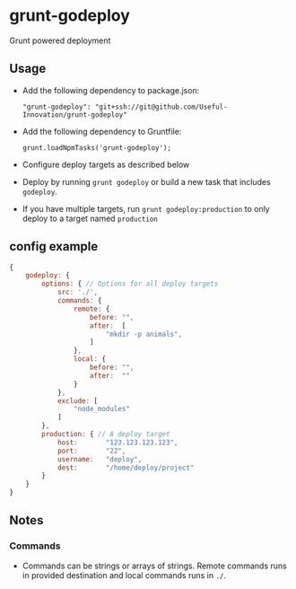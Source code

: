 # grunt-godeploy
Grunt powered deployment

## Usage

 - Add the following dependency to package.json:

    `"grunt-godeploy": "git+ssh://git@github.com/Useful-Innovation/grunt-godeploy"`

 - Add the following dependency to Gruntfile:

    `grunt.loadNpmTasks('grunt-godeploy');`

 - Configure deploy targets as described below

 - Deploy by running `grunt godeploy` or build a new task that includes `godeploy`.
 - If you have multiple targets, run `grunt godeploy:production` to only deploy to a target named `production`


## config example
```javascript
{
    godeploy: {
        options: { // Options for all deploy targets
            src: './',
            commands: {
                remote: {
                    before: "",
                    after:  [
                        "mkdir -p animals",
                    ]
                },
                local: {
                    before: "",
                    after:  ""
                }
            },
            exclude: [
                "node_modules"
            ]
        },
        production: { // A deploy target
            host:       "123.123.123.123",
            port:       "22",
            username:   "deploy",
            dest:       "/home/deploy/project"
        }
    }
}
```

## Notes

### Commands
 - Commands can be strings or arrays of strings. Remote commands runs in provided destination and local commands runs in `./`.
